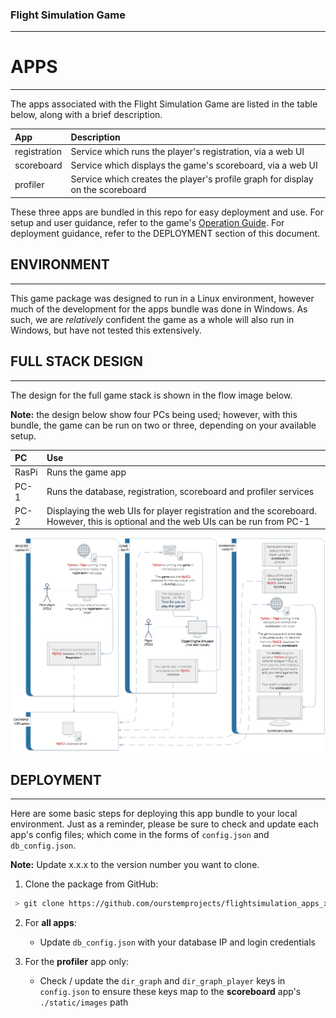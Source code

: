 
### Flight Simulation Game
---

# APPS
---
The apps associated with the Flight Simulation Game are listed in the table below, along with a brief description.  

App | Description 
:--- | :---
registration | Service which runs the player's registration, via a web UI
scoreboard | Service which displays the game's scoreboard, via a web UI
profiler | Service which creates the player's profile graph for display on the scoreboard

These three apps are bundled in this repo for easy deployment and use.  For setup and user guidance, refer to the game's [Operation Guide](./_docs/Operations_Guide.pdf "link to the operations guide in this repo").  For deployment guidance, refer to the DEPLOYMENT section of this document.


## ENVIRONMENT
---
This game package was designed to run in a Linux environment, however much of the development for the apps bundle was done in Windows.  As such, we are *relatively* confident the game as a whole will also run in Windows, but have not tested this extensively.


## FULL STACK DESIGN
---
The design for the full game stack is shown in the flow image below.  

**Note:** the design below show four PCs being used; however, with this bundle, the game can be run on two or three, depending on your available setup.

PC | Use
:--- | :---
RasPi | Runs the game app
PC-1 | Runs the database, registration, scoreboard and profiler services
PC-2 | Displaying the web UIs for player registration and the scoreboard.  However, this is optional and the web UIs can be run from PC-1

![](./_design/flow_full_stack.png)

## DEPLOYMENT
---
Here are some basic steps for deploying this app bundle to your local environment.  Just as a reminder, please be sure to check and update each app's config files; which come in the forms of `config.json` and `db_config.json`.

**Note:** Update x.x.x to the version number you want to clone.

1) Clone the package from GitHub:
```bash
 > git clone https://github.com/ourstemprojects/flightsimulation_apps_x.x.x ~/<deployment_directory> 
```

2) For **all apps**: 
   - Update `db_config.json` with your database IP and login credentials

3) For the **profiler** app only:
   - Check / update the `dir_graph` and `dir_graph_player` keys in `config.json` to ensure these keys map to the **scoreboard** app's `./static/images` path
